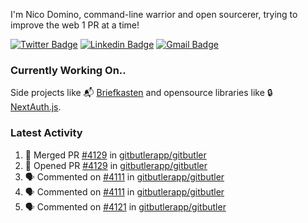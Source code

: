 
I'm Nico Domino, command-line warrior and open sourcerer, trying to improve the web 1 PR at a time!

[![Twitter Badge](https://img.shields.io/badge/-@ndom91-1ca0f1?style=flat-square&labelColor=1ca0f1&logo=twitter&logoColor=white&link=https://twitter.com/ndom91)](https://twitter.com/ndom91) [![Linkedin Badge](https://img.shields.io/badge/-ndom91-blue?style=flat-square&logo=Linkedin&logoColor=white&link=https://www.linkedin.com/in/ndom91/)](https://www.linkedin.com/in/ndom91/) [![Gmail Badge](https://img.shields.io/badge/-yo@ndo.dev-c14438?style=flat-square&logo=mail.ru&logoColor=white&link=mailto:yo@ndo.dev)](mailto:yo@ndo.dev)

### Currently Working On..

Side projects like 📬 [Briefkasten](https://briefkastenhq.com) and opensource libraries like 🔒 [NextAuth.js](https://github.com/nextauthjs/next-auth).

<!--START_SECTION_PROFILE_VIEWS:readme-info-->
<!--END_SECTION_PROFILE_VIEWS:readme-info-->

<!--START_SECTION_DAILY_COMMIT:readme-info-->
<!--END_SECTION_DAILY_COMMIT:readme-info-->

<!--START_SECTION_WEEKLY_COMMIT:readme-info-->
<!--END_SECTION_WEEKLY_COMMIT:readme-info-->

### Latest Activity

<!--START_SECTION:activity-->
1. 🎉 Merged PR [#4129](https://github.com/gitbutlerapp/gitbutler/pull/4129) in [gitbutlerapp/gitbutler](https://github.com/gitbutlerapp/gitbutler)
2. 💪 Opened PR [#4129](https://github.com/gitbutlerapp/gitbutler/pull/4129) in [gitbutlerapp/gitbutler](https://github.com/gitbutlerapp/gitbutler)
3. 🗣 Commented on [#4111](https://github.com/gitbutlerapp/gitbutler/pull/4111#issuecomment-2180005112) in [gitbutlerapp/gitbutler](https://github.com/gitbutlerapp/gitbutler)
4. 🗣 Commented on [#4111](https://github.com/gitbutlerapp/gitbutler/pull/4111#issuecomment-2180004366) in [gitbutlerapp/gitbutler](https://github.com/gitbutlerapp/gitbutler)
5. 🗣 Commented on [#4121](https://github.com/gitbutlerapp/gitbutler/pull/4121#issuecomment-2179430715) in [gitbutlerapp/gitbutler](https://github.com/gitbutlerapp/gitbutler)
<!--END_SECTION:activity-->
